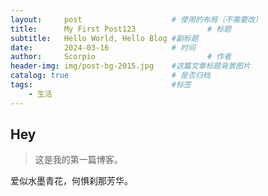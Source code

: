 ```yaml
---
layout:     post   				    # 使用的布局（不需要改）
title:      My First Post123 				# 标题 
subtitle:   Hello World, Hello Blog #副标题
date:       2024-03-16 				# 时间
author:     Scorpio 						# 作者
header-img: img/post-bg-2015.jpg 	#这篇文章标题背景图片
catalog: true 						# 是否归档
tags:								#标签
    - 生活
---
```


## Hey
>这是我的第一篇博客。

爱似水墨青花，何惧刹那芳华。
